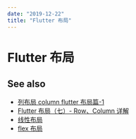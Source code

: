 ```yaml
---
date: "2019-12-22"
title: "Flutter 布局"
---
```


# Flutter 布局

## See also

- [列布局 column flutter 布局篇-1](http://www.flutterj.com/?post=50)
- [Flutter 布局（七）- Row、Column 详解](https://www.jianshu.com/p/0ce74751d970)
- [线性布局](https://book.flutterchina.club/chapter4/row_and_column.html)
- [flex 布局](https://www.ruanyifeng.com/blog/2015/07/flex-grammar.html)
